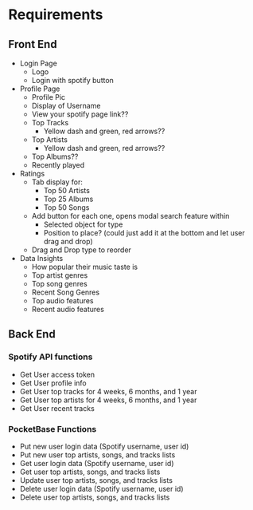 # Requirements

## Front End
* Login Page
  * Logo
  * Login with spotify button
* Profile Page
  * Profile Pic
  * Display of Username
  * View your spotify page link??
  * Top Tracks
    * Yellow dash and green, red arrows??
  * Top Artists
    * Yellow dash and green, red arrows??
  * Top Albums??
  * Recently played
* Ratings
  * Tab display for: 
    * Top 50 Artists
    * Top 25 Albums
    * Top 50 Songs
  * Add button for each one, opens modal search feature within
    * Selected object for type
    * Position to place? (could just add it at the bottom and let user drag and drop)
  * Drag and Drop type to reorder
* Data Insights
  * How popular their music taste is
  * Top artist genres
  * Top song genres
  * Recent Song Genres
  * Top audio features
  * Recent audio features

## Back End

### Spotify API functions
* Get User access token
* Get User profile info
* Get User top tracks for 4 weeks, 6 months, and 1 year
* Get User top artists for 4 weeks, 6 months, and 1 year
* Get User recent tracks

### PocketBase Functions
* Put new user login data (Spotify username, user id)
* Put new user top artists, songs, and tracks lists
* Get user login data (Spotify username, user id)
* Get user top artists, songs, and tracks lists
* Update user top artists, songs, and tracks lists
* Delete user login data (Spotify username, user id)
* Delete user top artists, songs, and tracks lists
